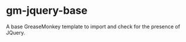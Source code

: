 gm-jquery-base
==============

A base GreaseMonkey template to import and check for the presence of JQuery.
